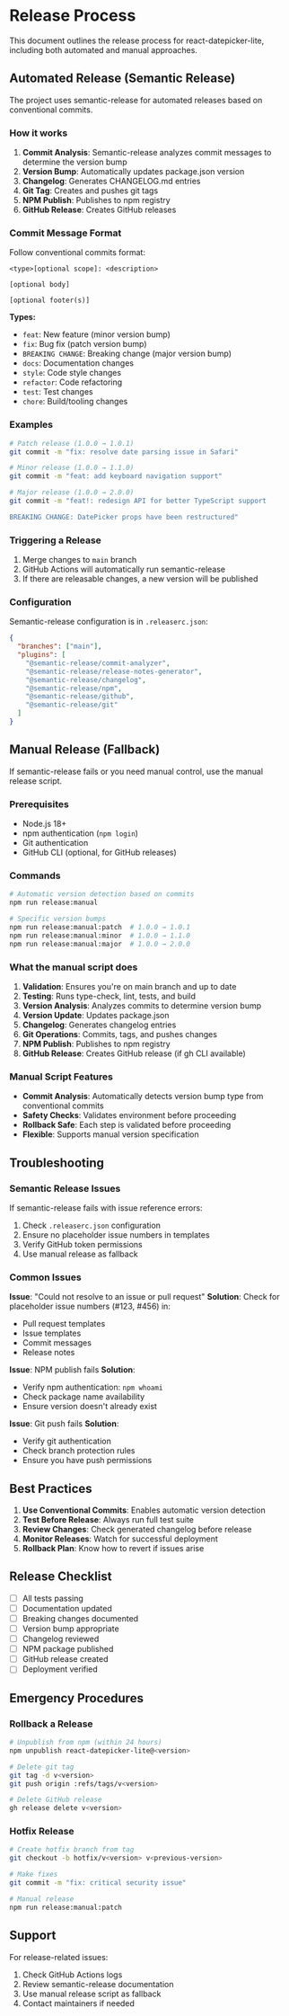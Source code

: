 # Release Process

This document outlines the release process for react-datepicker-lite, including both automated and manual approaches.

## Automated Release (Semantic Release)

The project uses semantic-release for automated releases based on conventional commits.

### How it works

1. **Commit Analysis**: Semantic-release analyzes commit messages to determine the version bump
2. **Version Bump**: Automatically updates package.json version
3. **Changelog**: Generates CHANGELOG.md entries
4. **Git Tag**: Creates and pushes git tags
5. **NPM Publish**: Publishes to npm registry
6. **GitHub Release**: Creates GitHub releases

### Commit Message Format

Follow conventional commits format:

```
<type>[optional scope]: <description>

[optional body]

[optional footer(s)]
```

**Types:**
- `feat`: New feature (minor version bump)
- `fix`: Bug fix (patch version bump)
- `BREAKING CHANGE`: Breaking change (major version bump)
- `docs`: Documentation changes
- `style`: Code style changes
- `refactor`: Code refactoring
- `test`: Test changes
- `chore`: Build/tooling changes

### Examples

```bash
# Patch release (1.0.0 → 1.0.1)
git commit -m "fix: resolve date parsing issue in Safari"

# Minor release (1.0.0 → 1.1.0)
git commit -m "feat: add keyboard navigation support"

# Major release (1.0.0 → 2.0.0)
git commit -m "feat!: redesign API for better TypeScript support

BREAKING CHANGE: DatePicker props have been restructured"
```

### Triggering a Release

1. Merge changes to `main` branch
2. GitHub Actions will automatically run semantic-release
3. If there are releasable changes, a new version will be published

### Configuration

Semantic-release configuration is in `.releaserc.json`:

```json
{
  "branches": ["main"],
  "plugins": [
    "@semantic-release/commit-analyzer",
    "@semantic-release/release-notes-generator",
    "@semantic-release/changelog",
    "@semantic-release/npm",
    "@semantic-release/github",
    "@semantic-release/git"
  ]
}
```

## Manual Release (Fallback)

If semantic-release fails or you need manual control, use the manual release script.

### Prerequisites

- Node.js 18+
- npm authentication (`npm login`)
- Git authentication
- GitHub CLI (optional, for GitHub releases)

### Commands

```bash
# Automatic version detection based on commits
npm run release:manual

# Specific version bumps
npm run release:manual:patch  # 1.0.0 → 1.0.1
npm run release:manual:minor  # 1.0.0 → 1.1.0
npm run release:manual:major  # 1.0.0 → 2.0.0
```

### What the manual script does

1. **Validation**: Ensures you're on main branch and up to date
2. **Testing**: Runs type-check, lint, tests, and build
3. **Version Analysis**: Analyzes commits to determine version bump
4. **Version Update**: Updates package.json
5. **Changelog**: Generates changelog entries
6. **Git Operations**: Commits, tags, and pushes changes
7. **NPM Publish**: Publishes to npm registry
8. **GitHub Release**: Creates GitHub release (if gh CLI available)

### Manual Script Features

- **Commit Analysis**: Automatically detects version bump type from conventional commits
- **Safety Checks**: Validates environment before proceeding
- **Rollback Safe**: Each step is validated before proceeding
- **Flexible**: Supports manual version specification

## Troubleshooting

### Semantic Release Issues

If semantic-release fails with issue reference errors:

1. Check `.releaserc.json` configuration
2. Ensure no placeholder issue numbers in templates
3. Verify GitHub token permissions
4. Use manual release as fallback

### Common Issues

**Issue**: "Could not resolve to an issue or pull request"
**Solution**: Check for placeholder issue numbers (#123, #456) in:
- Pull request templates
- Issue templates
- Commit messages
- Release notes

**Issue**: NPM publish fails
**Solution**: 
- Verify npm authentication: `npm whoami`
- Check package name availability
- Ensure version doesn't already exist

**Issue**: Git push fails
**Solution**:
- Verify git authentication
- Check branch protection rules
- Ensure you have push permissions

## Best Practices

1. **Use Conventional Commits**: Enables automatic version detection
2. **Test Before Release**: Always run full test suite
3. **Review Changes**: Check generated changelog before release
4. **Monitor Releases**: Watch for successful deployment
5. **Rollback Plan**: Know how to revert if issues arise

## Release Checklist

- [ ] All tests passing
- [ ] Documentation updated
- [ ] Breaking changes documented
- [ ] Version bump appropriate
- [ ] Changelog reviewed
- [ ] NPM package published
- [ ] GitHub release created
- [ ] Deployment verified

## Emergency Procedures

### Rollback a Release

```bash
# Unpublish from npm (within 24 hours)
npm unpublish react-datepicker-lite@<version>

# Delete git tag
git tag -d v<version>
git push origin :refs/tags/v<version>

# Delete GitHub release
gh release delete v<version>
```

### Hotfix Release

```bash
# Create hotfix branch from tag
git checkout -b hotfix/v<version> v<previous-version>

# Make fixes
git commit -m "fix: critical security issue"

# Manual release
npm run release:manual:patch
```

## Support

For release-related issues:
1. Check GitHub Actions logs
2. Review semantic-release documentation
3. Use manual release script as fallback
4. Contact maintainers if needed
